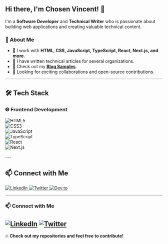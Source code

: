 ## Hi there, I'm Chosen Vincent! 👋

I'm a **Software Developer** and **Technical Writer** who is passionate about building web applications and creating valuable technical content.

### 🚀 About Me
- 📌 I work with **HTML, CSS, JavaScript, TypeScript, React, Next.js, and more**.
- 📌 I have written technical articles for several organizations.
- 📌 Check out my **[Blog Samples](https://github.com/chosenvincent1/Technical-Writing-Portfolio/blob/main/README.md)**.
- 📌 Looking for exciting collaborations and open-source contributions.

---

## 🛠️ Tech Stack

### 🌐 Frontend Development
<p align="left">
  <img src="https://img.shields.io/badge/HTML5-%23E34F26.svg?style=for-the-badge&logo=html5&logoColor=white" alt="HTML5"><br>
  <img src="https://img.shields.io/badge/CSS3-%231572B6.svg?style=for-the-badge&logo=css3&logoColor=white" alt="CSS3"><br>
  <img src="https://img.shields.io/badge/JavaScript-%23F7DF1E.svg?style=for-the-badge&logo=javascript&logoColor=black" alt="JavaScript"><br>
  <img src="https://img.shields.io/badge/TypeScript-%233178C6.svg?style=for-the-badge&logo=typescript&logoColor=white" alt="TypeScript"><br>
  <img src="https://img.shields.io/badge/React-%2361DAFB.svg?style=for-the-badge&logo=react&logoColor=black" alt="React"><br>
  <img src="https://img.shields.io/badge/Next.js-%23000000.svg?style=for-the-badge&logo=next.js&logoColor=white" alt="Next.js">
</p>
---

## 📫 Connect with Me
<p align="left">
  <a href="https://linkedin.com/in/your-profile">
    <img src="https://img.shields.io/badge/LinkedIn-%230077B5.svg?style=for-the-badge&logo=linkedin&logoColor=white" alt="LinkedIn">
  </a>
  <a href="https://twitter.com/your-twitter">
    <img src="https://img.shields.io/badge/Twitter-%231DA1F2.svg?style=for-the-badge&logo=twitter&logoColor=white" alt="Twitter">
  </a>
  <a href="https://dev.to/your-devto">
    <img src="https://img.shields.io/badge/Dev.to-%23000000.svg?style=for-the-badge&logo=devdotto&logoColor=white" alt="Dev.to">
  </a>
</p>

---
### 📫 Connect with Me
[![LinkedIn](https://img.shields.io/badge/LinkedIn-%230077B5.svg?style=flat&logo=linkedin&logoColor=white)](https://www.linkedin.com/in/chosenvincent1/)
[![Twitter](https://img.shields.io/badge/Twitter-%231DA1F2.svg?style=flat&logo=twitter&logoColor=white)]([https://twitter.com/your-twitter](https://x.com/ChosenVincent1))
---

🔥 **Check out my repositories and feel free to contribute!**
